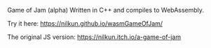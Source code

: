 Game of Jam (alpha)
Written in C++ and compiles to WebAssembly.

Try it here: https://nilkun.github.io/wasmGameOfJam/

The original JS version: https://nilkun.itch.io/a-game-of-jam
